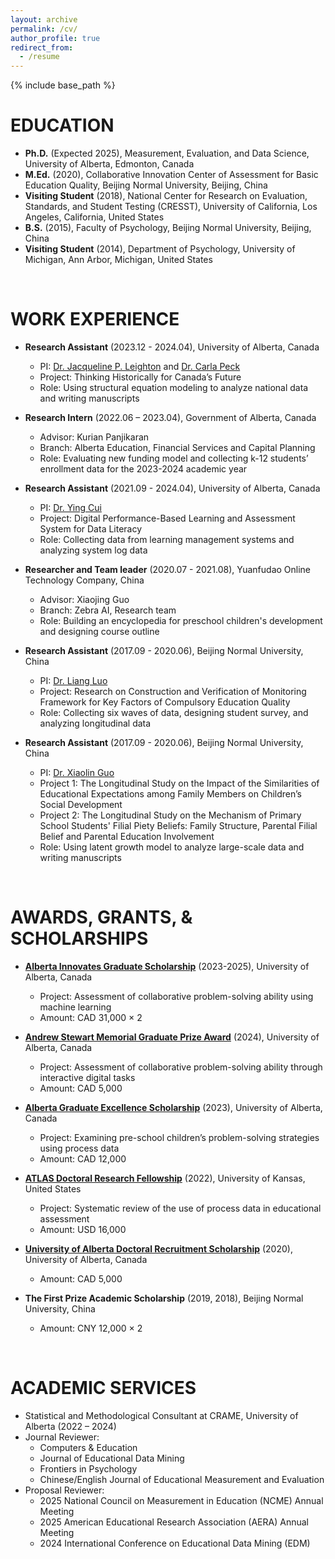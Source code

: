 ```yaml
---
layout: archive
permalink: /cv/
author_profile: true
redirect_from:
  - /resume
---
```


{% include base_path %}

EDUCATION
======
* **Ph.D.** (Expected 2025), Measurement, Evaluation, and Data Science, University of Alberta, Edmonton, Canada
* **M.Ed.** (2020), Collaborative Innovation Center of Assessment for Basic Education Quality, Beijing Normal University, Beijing, China
* **Visiting Student** (2018), National Center for Research on Evaluation, Standards, and Student Testing (CRESST), University of California, Los Angeles, California, United States
* **B.S.** (2015), Faculty of Psychology, Beijing Normal University, Beijing, China
* **Visiting Student** (2014), Department of Psychology, University of Michigan, Ann Arbor, Michigan, United States

&nbsp;

WORK EXPERIENCE
======
* **Research Assistant** (2023.12 - 2024.04), University of Alberta, Canada
  * PI: [Dr. Jacqueline P. Leighton](https://apps.ualberta.ca/directory/person/jleighto) and [Dr. Carla Peck](https://apps.ualberta.ca/directory/person/peck1)
  * Project: Thinking Historically for Canada’s Future
  * Role: Using structural equation modeling to analyze national data and writing manuscripts

* **Research Intern** (2022.06 – 2023.04), Government of Alberta, Canada
  * Advisor: Kurian Panjikaran
  * Branch: Alberta Education, Financial Services and Capital Planning
  * Role: Evaluating new funding model and collecting k-12 students’ enrollment data for the 2023-2024 academic year

* **Research Assistant** (2021.09 - 2024.04), University of Alberta, Canada
  * PI: [Dr. Ying Cui](https://apps.ualberta.ca/directory/person/yc)
  * Project: Digital Performance-Based Learning and Assessment System for Data Literacy
  * Role: Collecting data from learning management systems and analyzing system log data

* **Researcher and Team leader** (2020.07 - 2021.08), Yuanfudao Online Technology Company, China
  * Advisor: Xiaojing Guo
  * Branch: Zebra AI, Research team
  * Role: Building an encyclopedia for preschool children's development and designing course outline

* **Research Assistant** (2017.09 - 2020.06), Beijing Normal University, China
  * PI: [Dr. Liang Luo](https://psych.bnu.edu.cn/xbgk/xbld/ll/index.htm)
  * Project: Research on Construction and Verification of Monitoring Framework for Key Factors of Compulsory Education Quality
  * Role: Collecting six waves of data, designing student survey, and analyzing longitudinal data

* **Research Assistant** (2017.09 - 2020.06), Beijing Normal University, China
  * PI: [Dr. Xiaolin Guo](https://cicabeq.bnu.edu.cn/rcpy/kcgx/GG/6fd772e2c11e4d148855ebf532969e10.htm)
  * Project 1: The Longitudinal Study on the Impact of the Similarities of Educational Expectations among Family Members on Children’s Social Development
  * Project 2: The Longitudinal Study on the Mechanism of Primary School Students' Filial Piety Beliefs: Family Structure, Parental Filial Belief and Parental Education Involvement
  * Role: Using latent growth model to analyze large-scale data and writing manuscripts

&nbsp;
  
AWARDS, GRANTS, & SCHOLARSHIPS
======
* [**Alberta Innovates Graduate Scholarship**](https://www.ualberta.ca/en/graduate-studies/fees-funding/scholarships-awards/alberta-innovates/index.html) (2023-2025), University of Alberta, Canada
  * Project: Assessment of collaborative problem-solving ability using machine learning
  * Amount: CAD 31,000 × 2

* [**Andrew Stewart Memorial Graduate Prize Award**](https://www.ualberta.ca/en/graduate-studies/fees-funding/scholarships-awards/andrew-stewart-memorial.html#:~:text=The%20Andrew%20Stewart%20Memorial%20Graduate,in%20pursuit%20of%20new%20knowledge.) (2024), University of Alberta, Canada
  * Project: Assessment of collaborative problem-solving ability through interactive digital tasks
  * Amount: CAD 5,000

* [**Alberta Graduate Excellence Scholarship**](https://www.ualberta.ca/en/graduate-studies/fees-funding/scholarships-awards/alberta-graduate-excellence-scholarship.html) (2023), University of Alberta, Canada
  * Project: Examining pre-school children’s problem-solving strategies using process data
  * Amount: CAD 12,000

* [**ATLAS Doctoral Research Fellowship**](https://atlas.ku.edu/fellowship) (2022), University of Kansas, United States
  * Project: Systematic review of the use of process data in educational assessment
  * Amount: USD 16,000

* [**University of Alberta Doctoral Recruitment Scholarship**](https://www.ualberta.ca/en/graduate-studies/fees-funding/scholarships-awards/recruitment-scholarship.html) (2020), University of Alberta, Canada
  * Amount: CAD 5,000

* **The First Prize Academic Scholarship** (2019, 2018), Beijing Normal University, China
  * Amount: CNY 12,000 × 2

&nbsp;
  
ACADEMIC SERVICES
======
* Statistical and Methodological Consultant at CRAME, University of Alberta (2022 – 2024)
* Journal Reviewer:
  * Computers & Education
  * Journal of Educational Data Mining
  * Frontiers in Psychology
  * Chinese/English Journal of Educational Measurement and Evaluation
* Proposal Reviewer:
  * 2025 National Council on Measurement in Education (NCME) Annual Meeting
  * 2025 American Educational Research Association (AERA) Annual Meeting
  * 2024 International Conference on Educational Data Mining (EDM)
